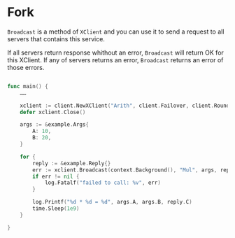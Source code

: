 # Fork

`Broadcast` is a method of `XClient` and you can use it to send a request to all servers that contains this service.

If all servers return response whithout an error, `Broadcast` will return OK for this XClient. If any of servers returns an error, `Broadcast` returns an error of those errors.


```go

func main() {
    ……

	xclient := client.NewXClient("Arith", client.Failover, client.RoundRobin, d, client.DefaultOption)
	defer xclient.Close()

	args := &example.Args{
		A: 10,
		B: 20,
	}

	for {
		reply := &example.Reply{}
		err := xclient.Broadcast(context.Background(), "Mul", args, reply)
		if err != nil {
			log.Fatalf("failed to call: %v", err)
		}

		log.Printf("%d * %d = %d", args.A, args.B, reply.C)
		time.Sleep(1e9)
	}

}
```